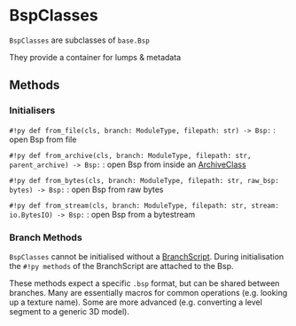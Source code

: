 # BspClasses

`BspClasses` are subclasses of `base.Bsp`

They provide a container for lumps & metadata



## Methods
### Initialisers
`#!py def from_file(cls, branch: ModuleType, filepath: str) -> Bsp:`
:   open Bsp from file

`#!py def from_archive(cls, branch: ModuleType, filepath: str, parent_archive) -> Bsp:`
:   open Bsp from inside an [ArchiveClass](archive_classes.md)

`#!py def from_bytes(cls, branch: ModuleType, filepath: str, raw_bsp: bytes) -> Bsp:`
:   open Bsp from raw bytes

`#!py def from_stream(cls, branch: ModuleType, filepath: str, stream: io.BytesIO) -> Bsp:`
:   open Bsp from a bytestream

<!-- TODO: uncomment when it's actually a feature
### General Utilities
`#!py def save(self):`
:   save edits made to Bsp
    writes to `Bsp.folder`/`Bsp.filename`

`#!py def save_as(self, filename: str):`
:   same as `#!py .save()`, but writes to `#!py filename`
-->

### Branch Methods
`BspClasses` cannot be initialised without a [BranchScript](branch_scripts.md).
During initialisation the `#!py methods` of the BranchScript are attached to the Bsp.

These methods expect a specific `.bsp` format, but can be shared between branches.
Many are essentially macros for common operations (e.g. looking up a texture name).
Some are more advanced (e.g. converting a level segment to a generic 3D model).
